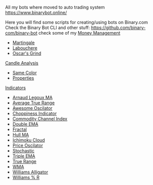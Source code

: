 All my bots where moved to auto trading system https://www.binarybot.online/

Here you will find some scripts for creating/using bots on Binary.com<br> Check the Binary Bot CLI and other stuff: https://github.com/binary-com/binary-bot check some of my <a href="https://github.com/binary-ex-machina/binary.com-bot/wiki/Money-Management">Money Management</a></br>
<ul>
  <li>
    <a href="https://github.com/binary-ex-machina/binary.com-bot/wiki/Money-Management#martingale">Martingale</a>
  </li>
  <li>
    <a href="https://github.com/binary-ex-machina/binary.com-bot/wiki/Money-Management#labouchere">Labouchere</a>
  </li>
  <li>
    <a href="https://github.com/binary-ex-machina/binary.com-bot/wiki/Money-Management#oscars-grind">Oscar's Grind</a>
  </li>


</ul>
<a href="https://github.com/binary-ex-machina/binary.com-bot/wiki/Candle-Analysis">Candle Analysis</a>
<ul>
  <li>
    <a href="https://github.com/binary-ex-machina/binary.com-bot/wiki/Candle-Analysis#same-color">Same Color</a>
  </li>
  <li>
    <a href="https://github.com/binary-ex-machina/binary.com-bot/wiki/Candle-Analysis#properties-size-wick-body">Properties</a>
  </li>
</ul>
<a href="https://github.com/binary-ex-machina/binary.com-bot/wiki/Indicators">Indicators</a>
<ul>
  <li>
    <a href="https://github.com/binary-ex-machina/binary.com-bot/wiki/Indicators#arnaud-legoux-ma">Arnaud Legoux MA</a>
  </li>
  <li>
    <a href="https://github.com/binary-ex-machina/binary.com-bot/wiki/Indicators#average-true-range">Average True Range</a>
  </li>
  <li>
    <a href="https://github.com/binary-ex-machina/binary.com-bot/wiki/Indicators#awesome-oscilator">Awesome Oscilator</a>
  </li>
  <li>
    <a href="https://github.com/binary-ex-machina/binary.com-bot/wiki/Indicators#chop-indicator">Choppiness Indicator</a>
  </li>
  <li>
    <a href="https://github.com/binary-ex-machina/binary.com-bot/wiki/Indicators#commodity-channel-index">Commodity Channel Index</a>
  </li>
  <li>
    <a href="https://github.com/binary-ex-machina/binary.com-bot/wiki/Indicators#double-ma">Double EMA</a>
  </li>
  </li>
  <li>
    <a href="https://github.com/binary-ex-machina/binary.com-bot/wiki/Indicators#fractal">Fractal</a>
  </li>
  <li>
    <a href="https://github.com/binary-ex-machina/binary.com-bot/wiki/Indicators#hull-ma">Hull MA</a>
  </li>
  <li>
    <a href="https://github.com/binary-ex-machina/binary.com-bot/wiki/Indicators#ichimoku-cloud">Ichimoku Cloud</a>
  </li>
  <li>
    <a href="https://github.com/binary-ex-machina/binary.com-bot/wiki/Indicators#price-oscilator">Price Oscilator</a>
  </li>
  <li>
    <a href="https://github.com/binary-ex-machina/binary.com-bot/wiki/Indicators#stochastic">Stochastic</a>
  </li>
  <li>
    <a href="https://github.com/binary-ex-machina/binary.com-bot/wiki/Indicators#triple-ma">Triple EMA</a>
  </li>
  <li>
    <a href="https://github.com/binary-ex-machina/binary.com-bot/wiki/Indicators#true-range">True Range</a>
  </li>
  <li>
    <a href="https://github.com/binary-ex-machina/binary.com-bot/wiki/Indicators#wma">WMA</a>
  </li>
  <li>
    <a href="https://github.com/binary-ex-machina/binary.com-bot/wiki/Indicators#williams-alligator">Williams Alligator</a>
  </li>
  <li>
    <a href="https://github.com/binary-ex-machina/binary.com-bot/wiki/Indicators#williams--r">Williams % R</a>
  </li>



